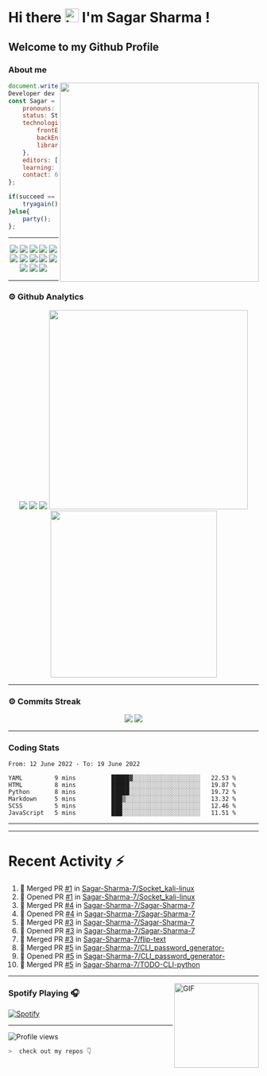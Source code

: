 # Hi there <img src="https://user-images.githubusercontent.com/1303154/88677602-1635ba80-d120-11ea-84d8-d263ba5fc3c0.gif" width="28px" alt="hi"> I'm Sagar Sharma !
## Welcome to my Github Profile 

### About me 

<img align='right' src="https://media.giphy.com/media/l0HlTy9x8FZo0XO1i/giphy.gif" width="400">

```js
document.write("Hello World");
Developer dev = new Developer(Sagar Sharma);
const Sagar = {
    pronouns: "he" | "his",
    status: Student,
    technologies: {
        frontEnd: [HTML, CSS, SASS, Javascript],
        backEnd: [Node.js, Express.js, Mongoose.js, MongoDB, Python],
        libraries: [Bootstrap, JQuery]
    },
    editors: [VS Code, Vim, PyCharm, Nano],
    learning: [Kali Linux],
    contact: 6969sagarsharma@gmail.com
};

if(succeed == false){
    tryagain();
}else{
    party();
};
```
---
<p align="center">
<img src="https://img.shields.io/badge/HTML5-E34F26?style=for-the-badge&logo=html5&logoColor=white" />
<img src="https://img.shields.io/badge/CSS3-1572B6?style=for-the-badge&logo=css3&logoColor=white" />
<img src="https://img.shields.io/badge/Javascript-323330?style=for-the-badge&logo=javascript&logoColor=F7DF1E" />
<img src="https://img.shields.io/badge/Node.js-43853D?style=for-the-badge&logo=node.js&logoColor=white" />
<img src="https://img.shields.io/badge/Express.js-404D59?style=for-the-badge" />
<img src="https://img.shields.io/badge/jQuery-0769AD?style=for-the-badge&logo=jquery&logoColor=white" />
<img src="https://img.shields.io/badge/Bootstrap-563D7C?style=for-the-badge&logo=bootstrap&logoColor=white">
<img src="https://img.shields.io/badge/MongoDB-4EA94B?style=for-the-badge&logo=mongodb&logoColor=white">
<img src="https://img.shields.io/badge/Python-FFD43B?style=for-the-badge&logo=python&logoColor=darkgreen">
<img src="https://img.shields.io/badge/Git-F05032?style=for-the-badge&logo=git&logoColor=white">
<img src="https://img.shields.io/badge/Sass-CC6699?style=for-the-badge&logo=sass&logoColor=white">
<img src="https://img.shields.io/badge/npm-CB3837?style=for-the-badge&logo=npm&logoColor=white">
<img src="https://img.shields.io/badge/Markdown-000000?style=for-the-badge&logo=markdown&logoColor=white">
</p>

---

### ⚙ Github Analytics

<p align="center">
<img src="https://github-profile-summary-cards.vercel.app/api/cards/repos-per-language?username=sagar-sharma-7&theme=nord_dark">
<img src="https://github-profile-summary-cards.vercel.app/api/cards/most-commit-language?username=sagar-sharma-7&theme=nord_dark" >
<img src="https://github-profile-trophy.vercel.app/?username=sagar-sharma-7&theme=darkhub">
<img src="https://github-readme-stats.vercel.app/api?username=sagar-sharma-7&theme=blue-green" width="400">
<img src="https://github-readme-stats.vercel.app/api/top-langs/?username=sagar-sharma-7&theme=chartreuse-dark&layout=compact" width="335">
</p>

---
### ⚙ Commits Streak 

<p align="center">
<img src="https://github-readme-streak-stats.herokuapp.com/?user=sagar-sharma-7&theme=radical">
<img src="https://activity-graph.herokuapp.com/graph?username=Sagar-Sharma-7&bg_color=000000&color=4fff67&line=4fff67&point=ffffff&area=true&hide_border=true">
</p>


___

### Coding Stats
<!--START_SECTION:waka-->

```text
From: 12 June 2022 - To: 19 June 2022

YAML         9 mins          █████▓░░░░░░░░░░░░░░░░░░░   22.53 %
HTML         8 mins          █████░░░░░░░░░░░░░░░░░░░░   19.87 %
Python       8 mins          █████░░░░░░░░░░░░░░░░░░░░   19.72 %
Markdown     5 mins          ███▒░░░░░░░░░░░░░░░░░░░░░   13.32 %
SCSS         5 mins          ███░░░░░░░░░░░░░░░░░░░░░░   12.46 %
JavaScript   5 mins          ███░░░░░░░░░░░░░░░░░░░░░░   11.51 %
```

<!--END_SECTION:waka-->
____
____

# Recent Activity :zap:
<!--START_SECTION:activity-->
1. 🎉 Merged PR [#1](https://github.com/Sagar-Sharma-7/Socket_kali-linux/pull/1) in [Sagar-Sharma-7/Socket_kali-linux](https://github.com/Sagar-Sharma-7/Socket_kali-linux)
2. 💪 Opened PR [#1](https://github.com/Sagar-Sharma-7/Socket_kali-linux/pull/1) in [Sagar-Sharma-7/Socket_kali-linux](https://github.com/Sagar-Sharma-7/Socket_kali-linux)
3. 🎉 Merged PR [#4](https://github.com/Sagar-Sharma-7/Sagar-Sharma-7/pull/4) in [Sagar-Sharma-7/Sagar-Sharma-7](https://github.com/Sagar-Sharma-7/Sagar-Sharma-7)
4. 💪 Opened PR [#4](https://github.com/Sagar-Sharma-7/Sagar-Sharma-7/pull/4) in [Sagar-Sharma-7/Sagar-Sharma-7](https://github.com/Sagar-Sharma-7/Sagar-Sharma-7)
5. 🎉 Merged PR [#3](https://github.com/Sagar-Sharma-7/Sagar-Sharma-7/pull/3) in [Sagar-Sharma-7/Sagar-Sharma-7](https://github.com/Sagar-Sharma-7/Sagar-Sharma-7)
6. 💪 Opened PR [#3](https://github.com/Sagar-Sharma-7/Sagar-Sharma-7/pull/3) in [Sagar-Sharma-7/Sagar-Sharma-7](https://github.com/Sagar-Sharma-7/Sagar-Sharma-7)
7. 🎉 Merged PR [#3](https://github.com/Sagar-Sharma-7/flip-text/pull/3) in [Sagar-Sharma-7/flip-text](https://github.com/Sagar-Sharma-7/flip-text)
8. 🎉 Merged PR [#5](https://github.com/Sagar-Sharma-7/CLI_password_generator-/pull/5) in [Sagar-Sharma-7/CLI_password_generator-](https://github.com/Sagar-Sharma-7/CLI_password_generator-)
9. 💪 Opened PR [#5](https://github.com/Sagar-Sharma-7/CLI_password_generator-/pull/5) in [Sagar-Sharma-7/CLI_password_generator-](https://github.com/Sagar-Sharma-7/CLI_password_generator-)
10. 🎉 Merged PR [#5](https://github.com/Sagar-Sharma-7/TODO-CLI-python/pull/5) in [Sagar-Sharma-7/TODO-CLI-python](https://github.com/Sagar-Sharma-7/TODO-CLI-python)
<!--END_SECTION:activity-->

___

<img align="right" alt="GIF" height="170px" src="https://media.giphy.com/media/J5B1Y8QZnzXXbLQIBu/giphy.gif" />

### Spotify Playing 🎧
[![Spotify](https://novatorem-kyzbk7wxl-bardiesel.vercel.app/api/spotify)](https://open.spotify.com/user/31xncutsjftde6tov3a45cja7t3q?si=2eb0165bdaa14cd2)


----

![Profile views](https://profile-counter.glitch.me/Sagar-Sharma-7/count.svg)


```zsh
>  check out my repos 👇
```
